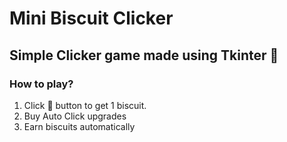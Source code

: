 # Mini Biscuit Clicker
## Simple Clicker game made using Tkinter 🍪

### How to play?
1. Click 🍪 button to get 1 biscuit.
2. Buy Auto Click upgrades
3. Earn biscuits automatically

